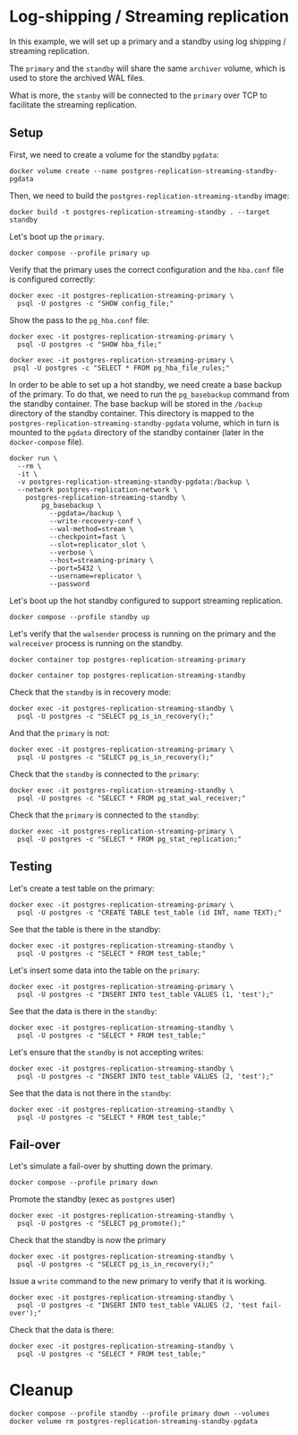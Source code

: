 # Log-shipping / Streaming replication
In this example, we will set up a primary and a standby using log shipping / streaming replication.

The `primary` and the `standby` will share the same `archiver` volume, which is used
to store the archived WAL files.

What is more, the `stanby` will be connected to the `primary` over TCP
to facilitate the streaming replication.

## Setup

First, we need to create a volume for the standby `pgdata`:
```shell
docker volume create --name postgres-replication-streaming-standby-pgdata
```
Then, we need to  build the `postgres-replication-streaming-standby` image:
```shell
docker build -t postgres-replication-streaming-standby . --target standby
```
Let's boot up the `primary`.
```shell
docker compose --profile primary up
```
Verify that the primary uses the correct configuration and 
the `hba.conf` file is configured correctly:
```shell
docker exec -it postgres-replication-streaming-primary \
  psql -U postgres -c "SHOW config_file;"
```
Show the pass to the `pg_hba.conf` file:
```shell
docker exec -it postgres-replication-streaming-primary \
  psql -U postgres -c "SHOW hba_file;"
```
```shell
docker exec -it postgres-replication-streaming-primary \
 psql -U postgres -c "SELECT * FROM pg_hba_file_rules;"
```
In order to be able to set up a hot standby, we need create a base backup of the primary.
To do that, we need to run the `pg_basebackup` command from the standby container.
The base backup will be stored in the `/backup` directory of the standby container.
This directory is mapped to the `postgres-replication-streaming-standby-pgdata` volume, which
in turn is mounted to the `pgdata` directory of the standby container (later in the `docker-compose` file).
```shell
docker run \
  --rm \
  -it \
  -v postgres-replication-streaming-standby-pgdata:/backup \
  --network postgres-replication-network \
    postgres-replication-streaming-standby \
        pg_basebackup \
          --pgdata=/backup \
          --write-recovery-conf \
          --wal-method=stream \
          --checkpoint=fast \
          --slot=replicator_slot \
          --verbose \
          --host=streaming-primary \
          --port=5432 \
          --username=replicator \
          --password
```
Let's boot up the hot standby configured to support streaming replication.
```shell
docker compose --profile standby up
```
Let's verify that the `walsender` process is running on the primary
and the `walreceiver` process is running on the standby.
```shell
docker container top postgres-replication-streaming-primary
```
```shell
docker container top postgres-replication-streaming-standby
```
Check that the `standby` is in recovery mode:
```shell
docker exec -it postgres-replication-streaming-standby \
  psql -U postgres -c "SELECT pg_is_in_recovery();"
```
And that the `primary` is not:
```shell
docker exec -it postgres-replication-streaming-primary \
  psql -U postgres -c "SELECT pg_is_in_recovery();"
```
Check that the `standby` is connected to the `primary`:
```shell
docker exec -it postgres-replication-streaming-standby \
  psql -U postgres -c "SELECT * FROM pg_stat_wal_receiver;"
```
Check that the `primary` is connected to the `standby`:
```shell
docker exec -it postgres-replication-streaming-primary \
  psql -U postgres -c "SELECT * FROM pg_stat_replication;"
```

## Testing
Let's create a test table on the primary:
```shell
docker exec -it postgres-replication-streaming-primary \
  psql -U postgres -c "CREATE TABLE test_table (id INT, name TEXT);"
```
See that the table is there in the standby:
```shell
docker exec -it postgres-replication-streaming-standby \
  psql -U postgres -c "SELECT * FROM test_table;"
```
Let's insert some data into the table on the `primary`:
```shell
docker exec -it postgres-replication-streaming-primary \
  psql -U postgres -c "INSERT INTO test_table VALUES (1, 'test');"
```
See that the data is there in the `standby`:
```shell
docker exec -it postgres-replication-streaming-standby \
  psql -U postgres -c "SELECT * FROM test_table;"
```
Let's ensure that the `standby` is not accepting writes:
```shell
docker exec -it postgres-replication-streaming-standby \
  psql -U postgres -c "INSERT INTO test_table VALUES (2, 'test');"
```
See that the data is not there in the `standby`:
```shell
docker exec -it postgres-replication-streaming-standby \
  psql -U postgres -c "SELECT * FROM test_table;"
```

## Fail-over
Let's simulate a fail-over by shutting down the primary.
```shell
docker compose --profile primary down
```
Promote the standby (exec as `postgres` user)
```shell
docker exec -it postgres-replication-streaming-standby \
  psql -U postgres -c "SELECT pg_promote();"
```
Check that the standby is now the primary
```shell
docker exec -it postgres-replication-streaming-standby \
  psql -U postgres -c "SELECT pg_is_in_recovery();"
```
Issue a `write` command to the new primary to verify that it is working.
```shell
docker exec -it postgres-replication-streaming-standby \
  psql -U postgres -c "INSERT INTO test_table VALUES (2, 'test fail-over');"
```
Check that the data is there:
```shell
docker exec -it postgres-replication-streaming-standby \
  psql -U postgres -c "SELECT * FROM test_table;"
```
# Cleanup
```shell
docker compose --profile standby --profile primary down --volumes
docker volume rm postgres-replication-streaming-standby-pgdata
```